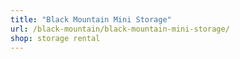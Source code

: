 ```yaml
---
title: "Black Mountain Mini Storage"
url: /black-mountain/black-mountain-mini-storage/
shop: storage rental
---
```

